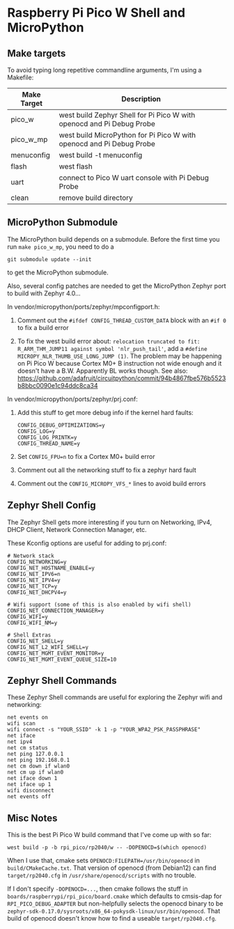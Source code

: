 <!-- SPDX-License-Identifier: Apache-2.0 OR MIT -->
<!-- SPDX-FileCopyrightText: Copyright 2025 Sam Blenny -->

# Raspberry Pi Pico W Shell and MicroPython


## Make targets

To avoid typing long repetitive commandline arguments, I'm using a Makefile:

| Make Target  | Description                                              |
| ------------ | -------------------------------------------------------- |
| pico\_w      | west build Zephyr Shell for Pi Pico W with openocd and Pi Debug Probe |
| pico\_w\_mp  | west build MicroPython for Pi Pico W with openocd and Pi Debug Probe |
| menuconfig   | west build -t menuconfig                                 |
| flash        | west flash                                               |
| uart         | connect to Pico W uart console with Pi Debug Probe       |
| clean        | remove build directory                                   |


## MicroPython Submodule

The MicroPython build depends on a submodule. Before the first time you run
`make pico_w_mp`, you need to do a

```
git submodule update --init
```

to get the MicroPython submodule. 

Also, several config patches are needed to get the MicroPython Zephyr port to
build with Zephyr 4.0...

In vendor/micropython/ports/zephyr/mpconfigport.h:

1. Comment out the `#ifdef CONFIG_THREAD_CUSTOM_DATA` block with an `#if 0`
   to fix a build error

2. To fix the west build error about:
   `relocation truncated to fit: R_ARM_THM_JUMP11 against symbol 'nlr_push_tail'`,
    add a `#define MICROPY_NLR_THUMB_USE_LONG_JUMP (1)`. The problem may be
    happening on Pi Pico W because Cortex M0+ B instruction not wide enough
    and it doesn't have a B.W. Apparently BL works though. See also:
    https://github.com/adafruit/circuitpython/commit/94b4867fbe576b5523b8bbc0090e1c94ddc8ca34

In vendor/micropython/ports/zephyr/prj.conf:

1. Add this stuff to get more debug info if the kernel hard faults:

   ```
   CONFIG_DEBUG_OPTIMIZATIONS=y
   CONFIG_LOG=y
   CONFIG_LOG_PRINTK=y
   CONFIG_THREAD_NAME=y
   ```

2. Set `CONFIG_FPU=n` to fix a Cortex M0+ build error

3. Comment out all the networking stuff to fix a zephyr hard fault

4. Comment out the `CONFIG_MICROPY_VFS_*` lines to avoid build errors


## Zephyr Shell Config

The Zephyr Shell gets more interesting if you turn on Networking, IPv4, DHCP
Client, Network Connection Manager, etc.

These Kconfig options are useful for adding to prj.conf:

```
# Network stack
CONFIG_NETWORKING=y
CONFIG_NET_HOSTNAME_ENABLE=y
CONFIG_NET_IPV6=n
CONFIG_NET_IPV4=y
CONFIG_NET_TCP=y
CONFIG_NET_DHCPV4=y

# Wifi support (some of this is also enabled by wifi shell)
CONFIG_NET_CONNECTION_MANAGER=y
CONFIG_WIFI=y
CONFIG_WIFI_NM=y

# Shell Extras
CONFIG_NET_SHELL=y
CONFIG_NET_L2_WIFI_SHELL=y
CONFIG_NET_MGMT_EVENT_MONITOR=y
CONFIG_NET_MGMT_EVENT_QUEUE_SIZE=10
```


## Zephyr Shell Commands

These Zephyr Shell commands are useful for exploring the Zephyr wifi and
networking:

```
net events on
wifi scan
wifi connect -s "YOUR_SSID" -k 1 -p "YOUR_WPA2_PSK_PASSPHRASE"
net iface
net ipv4
net cm status
net ping 127.0.0.1
net ping 192.168.0.1
net cm down if wlan0
net cm up if wlan0
net iface down 1
net iface up 1
wifi disconnect
net events off
```


## Misc Notes

This is the best Pi Pico W build command that I've come up with so far:
```
west build -p -b rpi_pico/rp2040/w -- -DOPENOCD=$(which openocd)
```

When I use that, cmake sets `OPENOCD:FILEPATH=/usr/bin/openocd` in
`build/CMakeCache.txt`. That version of openocd (from Debian12) can find
`target/rp2040.cfg` in `/usr/share/openocd/scripts` with no trouble.

If I don't specify `-DOPENOCD=...`, then cmake follows the stuff in
`boards/raspberrypi/rpi_pico/board.cmake` which defaults to cmsis-dap for
`RPI_PICO_DEBUG_ADAPTER` but non-helpfully selects the openocd binary to be
`zephyr-sdk-0.17.0/sysroots/x86_64-pokysdk-linux/usr/bin/openocd`. That build
of openocd doesn't know how to find a useable `target/rp2040.cfg`.
